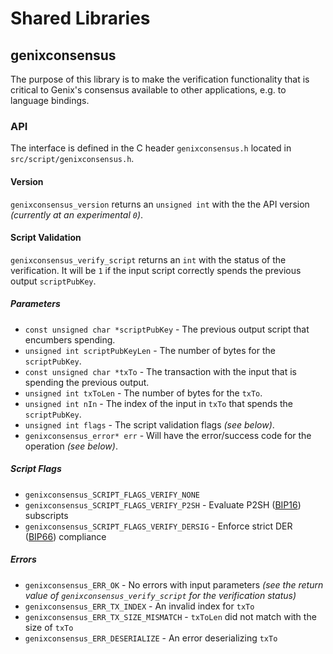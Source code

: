 Shared Libraries
================

## genixconsensus

The purpose of this library is to make the verification functionality that is critical to Genix's consensus available to other applications, e.g. to language bindings.

### API

The interface is defined in the C header `genixconsensus.h` located in  `src/script/genixconsensus.h`.

#### Version

`genixconsensus_version` returns an `unsigned int` with the the API version *(currently at an experimental `0`)*.

#### Script Validation

`genixconsensus_verify_script` returns an `int` with the status of the verification. It will be `1` if the input script correctly spends the previous output `scriptPubKey`.

##### Parameters
- `const unsigned char *scriptPubKey` - The previous output script that encumbers spending.
- `unsigned int scriptPubKeyLen` - The number of bytes for the `scriptPubKey`.
- `const unsigned char *txTo` - The transaction with the input that is spending the previous output.
- `unsigned int txToLen` - The number of bytes for the `txTo`.
- `unsigned int nIn` - The index of the input in `txTo` that spends the `scriptPubKey`.
- `unsigned int flags` - The script validation flags *(see below)*.
- `genixconsensus_error* err` - Will have the error/success code for the operation *(see below)*.

##### Script Flags
- `genixconsensus_SCRIPT_FLAGS_VERIFY_NONE`
- `genixconsensus_SCRIPT_FLAGS_VERIFY_P2SH` - Evaluate P2SH ([BIP16](https://github.com/genix/bips/blob/master/bip-0016.mediawiki)) subscripts
- `genixconsensus_SCRIPT_FLAGS_VERIFY_DERSIG` - Enforce strict DER ([BIP66](https://github.com/genix/bips/blob/master/bip-0066.mediawiki)) compliance

##### Errors
- `genixconsensus_ERR_OK` - No errors with input parameters *(see the return value of `genixconsensus_verify_script` for the verification status)*
- `genixconsensus_ERR_TX_INDEX` - An invalid index for `txTo`
- `genixconsensus_ERR_TX_SIZE_MISMATCH` - `txToLen` did not match with the size of `txTo`
- `genixconsensus_ERR_DESERIALIZE` - An error deserializing `txTo`
